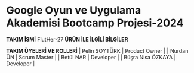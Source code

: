 # Google Oyun ve Uygulama Akademisi Bootcamp Projesi-2024
**TAKIM İSMİ**
FlutHer-27
**ÜRÜN İLE İLGİLİ BİLGİLER**

**TAKIM ÜYELERİ VE ROLLERİ**
| Pelin SOYTÜRK  |  Product Owner |
| Nurdan ÜN  |  Scrum Master |
| Betül NAR |  Developer |
| Büşra Nisa ÖZKAYA |  Developer |
